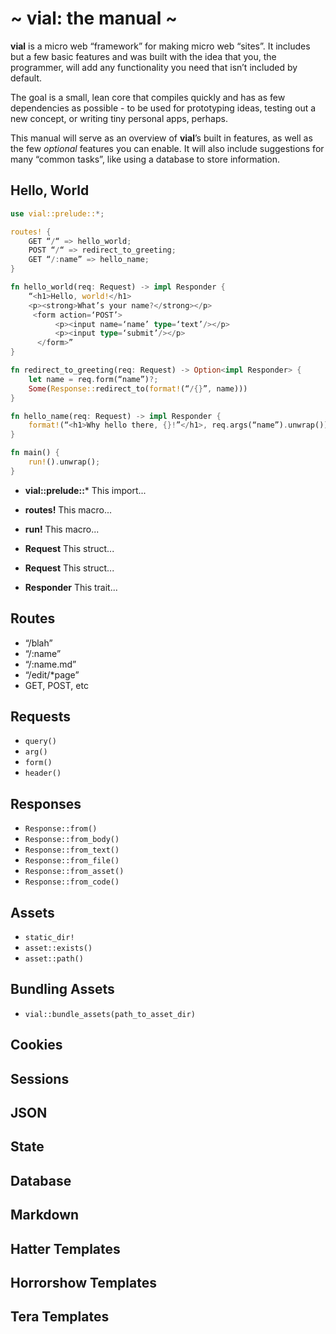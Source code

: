 # ~ vial: the manual ~

**vial** is a micro web “framework” for making micro web “sites”. It
includes but a few basic features and was built with the idea that you,
the programmer, will add any functionality you need that isn’t included
by default. 

The goal is a small, lean core that compiles quickly and has as few
dependencies as possible - to be used for prototyping ideas, 
testing out a new concept, or writing tiny personal apps, perhaps.

This manual will serve as an overview of **vial**’s built in features,
as well as the few _optional_ features you can enable. It will also 
include suggestions for many “common tasks”, like using a database 
to store information.

## Hello, World

```rust
use vial::prelude::*;

routes! {
    GET “/“ => hello_world;
    POST “/“ => redirect_to_greeting;
    GET “/:name” => hello_name;
}

fn hello_world(req: Request) -> impl Responder {
    “<h1>Hello, world!</h1>
    <p><strong>What’s your name?</strong></p>
     <form action=‘POST’>
          <p><input name=‘name’ type=‘text’/></p>
          <p><input type=‘submit’/></p>
      </form>”
}

fn redirect_to_greeting(req: Request) -> Option<impl Responder> {
    let name = req.form(“name”)?;
    Some(Response::redirect_to(format!(“/{}”, name)))
}

fn hello_name(req: Request) -> impl Responder {
    format!(“<h1>Why hello there, {}!”</h1>, req.args(“name”).unwrap())
}

fn main() {
    run!().unwrap();
}    
```

- **vial::prelude::***
   This import...

- **routes!**
   This macro...

- **run!**
   This macro...

- **Request**
   This struct... 
  
- **Request**
   This struct...
  
- **Responder**
   This trait...
   
## Routes

- “/blah”
- “/:name”
- “/:name.md”
- “/edit/*page”
- GET, POST, etc

## Requests

- `query()`
- `arg()`
- `form()`
- `header()`

## Responses

- `Response::from()`
- `Response::from_body()`
- `Response::from_text()`
- `Response::from_file()`
- `Response::from_asset()`
- `Response::from_code()`

## Assets

- `static_dir!`
- `asset::exists()`
- `asset::path()`

## Bundling Assets

- `vial::bundle_assets(path_to_asset_dir)`

## Cookies

## Sessions

## JSON

## State

## Database

## Markdown

## Hatter Templates

## Horrorshow Templates

## Tera Templates
